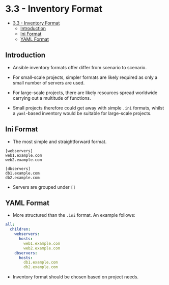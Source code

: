 # 3.3 - Inventory Format

- [3.3 - Inventory Format](#33---inventory-format)
  - [Introduction](#introduction)
  - [Ini Format](#ini-format)
  - [YAML Format](#yaml-format)

## Introduction

- Ansible inventory formats offer differ from scenario to scenario.
- For small-scale projects, simpler formats are likely required as only a small number of servers are used.
- For large-scale projects, there are likely resources spread worldwide carrying out a multitude of functions.

- Small projects therefore could get away with simple `.ini` formats, whilst a `yaml`-based inventory would be suitable for large-scale projects.

## Ini Format

- The most simple and straightforward format.

```shell
[webservers]
web1.example.com
web2.example.com

[dbservers]
db1.example.com
db2.example.com
```

- Servers are grouped under `[]`

## YAML Format

- More structured than the `.ini` format. An example follows:

```yaml
all:
  children:
    webservers:
      hosts:
        web1.example.com
        web2.example.com
    dbservers:
      hosts:
        db1.example.com
        db2.example.com
```

- Inventory format should be chosen based on project needs.
